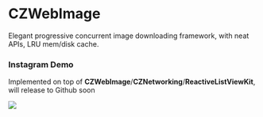 # CZWebImage

Elegant progressive concurrent image downloading framework, with neat APIs, LRU mem/disk cache.

### Instagram Demo 
Implemented on top of **CZWebImage**/**CZNetworking**/**ReactiveListViewKit**, will release to Github soon

<img src="./Documents/CZInstagram.gif">